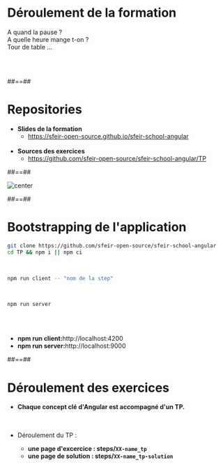 # Déroulement de la formation
<p class="full-center">
A quand la pause ? <br>
A quelle heure mange t-on ? <br>
Tour de table ...
</p>
<br><br>

##==##

# Repositories

- <b>Slides de la formation</b>
    - https://sfeir-open-source.github.io/sfeir-school-angular<br><br>
- <b>Sources des exercices</b>
    - https://github.com/sfeir-open-source/sfeir-school-angular/TP

##==##

![center](assets/images/school/basics/sfeir_people.png)

##==##

# Bootstrapping de l'application

```bash
git clone https://github.com/sfeir-open-source/sfeir-school-angular
cd TP && npm i || npm ci
```

<br>

```bash
npm run client -- "nom de la step"
```

<br>

```bash
npm run server
```
<br><br>

- <b>npm run client:</b>http://localhost:4200 <br>
- <b>npm run server:</b>http://localhost:9000


##==##

# Déroulement des exercices

- <b>Chaque concept clé d'Angular est accompagné d'un TP.</b>
<br><br><br>

- Déroulement du TP :
    - <b>une page d'excercice : steps/`XX-name_tp`</b>
    - <b>une page de solution : steps/`XX-name_tp-solution`</b>
